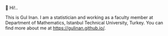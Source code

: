  

🌿  Hi!..

This is Gul Inan. I am a statistician and working as a faculty member 
at Department of Mathematics, Istanbul Technical University, Turkey. 
You can find more about me at https://gulinan.github.io/.  

